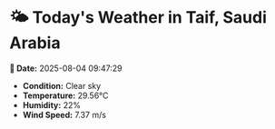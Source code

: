 # 🌤️ Today's Weather in Taif, Saudi Arabia

**📅 Date:** 2025-08-04 09:47:29

- **Condition:** Clear sky
- **Temperature:** 29.56°C
- **Humidity:** 22%
- **Wind Speed:** 7.37 m/s
